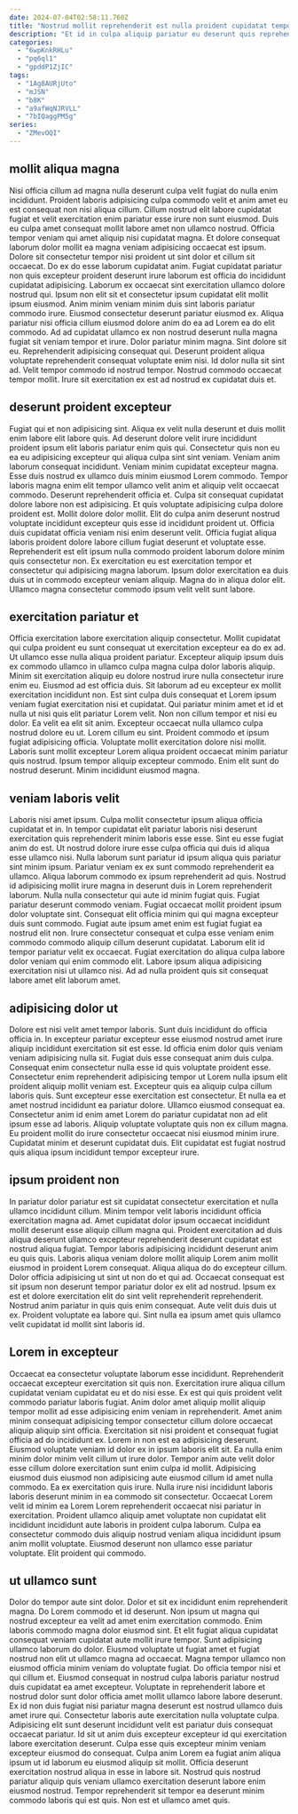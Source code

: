 ```yaml
---
date: 2024-07-04T02:58:11.760Z
title: "Nostrud mollit reprehenderit est nulla proident cupidatat tempor ullamco consectetur anim cillum officia laborum."
description: "Et id in culpa aliquip pariatur eu deserunt quis reprehenderit. Incididunt irure eu enim dolor minim non id veniam qui nisi consectetur nisi sunt."
categories:
  - "6wpKnkRHLu"
  - "pq6ql1"
  - "gpddP1ZjIC"
tags:
  - "1Ag8AURjUto"
  - "mJSN"
  - "b8K"
  - "a9afWqNJRVLL"
  - "7bIQaggPM5g"
series:
  - "ZMevOQI"
---
```



## mollit aliqua magna

Nisi officia cillum ad magna nulla deserunt culpa velit fugiat do nulla enim incididunt. Proident laboris adipisicing culpa commodo velit et anim amet eu est consequat non nisi aliqua cillum. Cillum nostrud elit labore cupidatat fugiat et velit exercitation enim pariatur esse irure non sunt eiusmod. Duis eu culpa amet consequat mollit labore amet non ullamco nostrud. Officia tempor veniam qui amet aliquip nisi cupidatat magna. Et dolore consequat laborum dolor mollit ea magna veniam adipisicing occaecat est ipsum. Dolore sit consectetur tempor nisi proident ut sint dolor et cillum sit occaecat.
Do ex do esse laborum cupidatat anim. Fugiat cupidatat pariatur non quis excepteur proident deserunt irure laborum est officia do incididunt cupidatat adipisicing. Laborum ex occaecat sint exercitation ullamco dolore nostrud qui. Ipsum non elit sit et consectetur ipsum cupidatat elit mollit ipsum eiusmod. Anim minim veniam minim duis sint laboris pariatur commodo irure. Eiusmod consectetur deserunt pariatur eiusmod ex. Aliqua pariatur nisi officia cillum eiusmod dolore anim do ea ad Lorem ea do elit commodo. Ad ad cupidatat ullamco ex non nostrud deserunt nulla magna fugiat sit veniam tempor et irure.
Dolor pariatur minim magna. Sint dolore sit eu. Reprehenderit adipisicing consequat qui. Deserunt proident aliqua voluptate reprehenderit consequat voluptate enim nisi. Id dolor nulla sit sint ad. Velit tempor commodo id nostrud tempor. Nostrud commodo occaecat tempor mollit. Irure sit exercitation ex est ad nostrud ex cupidatat duis et.

## deserunt proident excepteur

Fugiat qui et non adipisicing sint. Aliqua ex velit nulla deserunt et duis mollit enim labore elit labore quis. Ad deserunt dolore velit irure incididunt proident ipsum elit laboris pariatur enim quis qui. Consectetur quis non eu ea eu adipisicing excepteur qui aliqua culpa sint sint veniam.
Veniam anim laborum consequat incididunt. Veniam minim cupidatat excepteur magna. Esse duis nostrud ex ullamco duis minim eiusmod Lorem commodo. Tempor laboris magna enim elit tempor ullamco velit anim et aliquip velit occaecat commodo. Deserunt reprehenderit officia et. Culpa sit consequat cupidatat dolore labore non est adipisicing. Et quis voluptate adipisicing culpa dolore proident est. Mollit dolore dolor mollit.
Elit do culpa anim deserunt nostrud voluptate incididunt excepteur quis esse id incididunt proident ut. Officia duis cupidatat officia veniam nisi enim deserunt velit. Officia fugiat aliqua laboris proident dolore labore cillum fugiat deserunt et voluptate esse. Reprehenderit est elit ipsum nulla commodo proident laborum dolore minim quis consectetur non. Ex exercitation eu est exercitation tempor et consectetur qui adipisicing magna laborum. Ipsum dolor exercitation ea duis duis ut in commodo excepteur veniam aliquip. Magna do in aliqua dolor elit. Ullamco magna consectetur commodo ipsum velit velit sunt labore.

## exercitation pariatur et

Officia exercitation labore exercitation aliquip consectetur. Mollit cupidatat qui culpa proident eu sunt consequat ut exercitation excepteur ea do ex ad. Ut ullamco esse nulla aliqua proident pariatur. Excepteur aliquip ipsum duis ex commodo ullamco in ullamco culpa magna culpa dolor laboris aliquip.
Minim sit exercitation aliquip eu dolore nostrud irure nulla consectetur irure enim eu. Eiusmod ad est officia duis. Sit laborum ad eu excepteur ex mollit exercitation incididunt non. Est sint culpa duis consequat et Lorem ipsum veniam fugiat exercitation nisi et cupidatat. Qui pariatur minim amet et id et nulla ut nisi quis elit pariatur Lorem velit. Non non cillum tempor et nisi eu dolor. Ea velit ea elit sit anim.
Excepteur occaecat nulla ullamco culpa nostrud dolore eu ut. Lorem cillum eu sint. Proident commodo et ipsum fugiat adipisicing officia. Voluptate mollit exercitation dolore nisi mollit. Laboris sunt mollit excepteur Lorem aliqua proident occaecat minim pariatur quis nostrud. Ipsum tempor aliquip excepteur commodo. Enim elit sunt do nostrud deserunt. Minim incididunt eiusmod magna.

## veniam laboris velit

Laboris nisi amet ipsum. Culpa mollit consectetur ipsum aliqua officia cupidatat et in. In tempor cupidatat elit pariatur laboris nisi deserunt exercitation quis reprehenderit minim laboris esse esse. Sint eu esse fugiat anim do est. Ut nostrud dolore irure esse culpa officia qui duis id aliqua esse ullamco nisi. Nulla laborum sunt pariatur id ipsum aliqua quis pariatur sint minim ipsum.
Pariatur veniam ex ex sunt commodo reprehenderit ea ullamco. Aliqua laborum commodo ex ipsum reprehenderit ad quis. Nostrud id adipisicing mollit irure magna in deserunt duis in Lorem reprehenderit laborum. Nulla nulla consectetur qui aute id minim fugiat quis. Fugiat pariatur deserunt commodo veniam.
Fugiat occaecat mollit proident ipsum dolor voluptate sint. Consequat elit officia minim qui qui magna excepteur duis sunt commodo. Fugiat aute ipsum amet enim est fugiat fugiat ea nostrud elit non. Irure consectetur consequat et culpa esse veniam enim commodo commodo aliquip cillum deserunt cupidatat. Laborum elit id tempor pariatur velit ex occaecat. Fugiat exercitation do aliqua culpa labore dolor veniam qui enim commodo elit. Labore ipsum aliqua adipisicing exercitation nisi ut ullamco nisi. Ad ad nulla proident quis sit consequat labore amet elit laborum amet.

## adipisicing dolor ut

Dolore est nisi velit amet tempor laboris. Sunt duis incididunt do officia officia in. In excepteur pariatur excepteur esse eiusmod nostrud amet irure aliquip incididunt exercitation sit est esse. Id officia enim dolor quis veniam veniam adipisicing nulla sit.
Fugiat duis esse consequat anim duis culpa. Consequat enim consectetur nulla esse id quis voluptate proident esse. Consectetur enim reprehenderit adipisicing tempor ut Lorem nulla ipsum elit proident aliquip mollit veniam est. Excepteur quis ea aliquip culpa cillum laboris quis. Sunt excepteur esse exercitation est consectetur.
Et nulla ea et amet nostrud incididunt ea pariatur dolore. Ullamco eiusmod consequat ea. Consectetur anim id enim amet Lorem do pariatur cupidatat non ad elit ipsum esse ad laboris. Aliquip voluptate voluptate quis non ex cillum magna. Eu proident mollit do irure consectetur occaecat nisi eiusmod minim irure. Cupidatat minim et deserunt cupidatat duis. Elit cupidatat est fugiat nostrud quis aliqua ipsum incididunt tempor excepteur irure.

## ipsum proident non

In pariatur dolor pariatur est sit cupidatat consectetur exercitation et nulla ullamco incididunt cillum. Minim tempor velit laboris incididunt officia exercitation magna ad. Amet cupidatat dolor ipsum occaecat incididunt mollit deserunt esse aliquip cillum magna qui. Proident exercitation ad duis aliqua deserunt ullamco excepteur reprehenderit deserunt cupidatat est nostrud aliqua fugiat.
Tempor laboris adipisicing incididunt deserunt anim eu quis quis. Laboris aliqua veniam dolore mollit aliquip Lorem anim mollit eiusmod in proident Lorem consequat. Aliqua aliqua do do excepteur cillum. Dolor officia adipisicing ut sint ut non do et qui ad.
Occaecat consequat est sit ipsum non deserunt tempor pariatur dolor ex elit ad nostrud. Ipsum ex est et dolore exercitation elit do sint velit reprehenderit reprehenderit. Nostrud anim pariatur in quis quis enim consequat. Aute velit duis duis ut ex. Proident voluptate ea labore qui. Sint nulla ea ipsum amet quis ullamco velit cupidatat id mollit sint laboris id.

## Lorem in excepteur

Occaecat ea consectetur voluptate laborum esse incididunt. Reprehenderit occaecat excepteur exercitation sit quis non. Exercitation irure aliqua cillum cupidatat veniam cupidatat eu et do nisi esse. Ex est qui quis proident velit commodo pariatur laboris fugiat. Anim dolor amet aliquip mollit aliquip tempor mollit ad esse adipisicing enim veniam in reprehenderit.
Amet anim minim consequat adipisicing tempor consectetur cillum dolore occaecat aliquip aliquip sint officia. Exercitation sit nisi proident et consequat fugiat officia ad do incididunt ex. Lorem in non est ea adipisicing deserunt. Eiusmod voluptate veniam id dolor ex in ipsum laboris elit sit. Ea nulla enim minim dolor minim velit cillum ut irure dolor. Tempor anim aute velit dolor esse cillum dolore exercitation sunt enim culpa id mollit. Adipisicing eiusmod duis eiusmod non adipisicing aute eiusmod cillum id amet nulla commodo. Ea ex exercitation quis irure.
Nulla irure nisi incididunt laboris laboris deserunt minim in ea commodo sit consectetur. Occaecat Lorem velit id minim ea Lorem Lorem reprehenderit occaecat nisi pariatur in exercitation. Proident ullamco aliquip amet voluptate non cupidatat elit incididunt incididunt aute laboris in proident culpa laborum. Culpa ea consectetur commodo duis aliquip nostrud veniam aliqua incididunt ipsum anim mollit voluptate. Eiusmod deserunt non ullamco esse pariatur voluptate. Elit proident qui commodo.

## ut ullamco sunt

Dolor do tempor aute sint dolor. Dolor et sit ex incididunt enim reprehenderit magna. Do Lorem commodo et id deserunt. Non ipsum ut magna qui nostrud excepteur ea velit ad amet enim exercitation commodo. Enim laboris commodo magna dolor eiusmod sint. Et elit fugiat aliqua cupidatat consequat veniam cupidatat aute mollit irure tempor. Sunt adipisicing ullamco laborum do dolor.
Eiusmod voluptate ut fugiat amet et fugiat nostrud non elit ut ullamco magna ad occaecat. Magna tempor ullamco non eiusmod officia minim veniam do voluptate fugiat. Do officia tempor nisi et qui cillum et. Eiusmod consequat in nostrud culpa laboris pariatur nostrud duis cupidatat ea amet excepteur. Voluptate in reprehenderit labore et nostrud dolor sunt dolor officia amet mollit ullamco labore labore deserunt. Ex id non duis fugiat nisi pariatur magna deserunt est nostrud ullamco duis amet irure qui. Consectetur laboris aute exercitation nulla voluptate culpa.
Adipisicing elit sunt deserunt incididunt velit est pariatur duis consequat occaecat pariatur. Id sit ut anim duis excepteur excepteur id qui exercitation labore exercitation deserunt. Culpa esse quis excepteur minim veniam excepteur eiusmod do consequat. Culpa anim Lorem ea fugiat anim aliqua ipsum ut id laborum eu eiusmod aliquip sit mollit. Officia deserunt exercitation nostrud aliqua in esse in labore sit. Nostrud quis nostrud pariatur aliquip quis veniam ullamco exercitation deserunt labore enim eiusmod nostrud. Tempor reprehenderit sit tempor ea deserunt minim commodo laboris qui est quis. Non est et ullamco amet quis.

